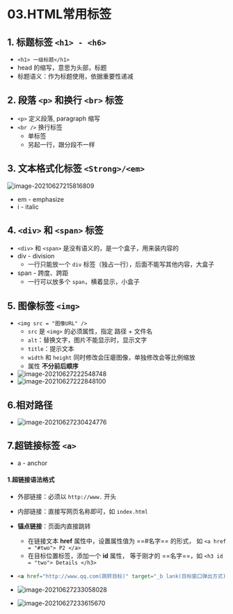 # 03.HTML常用标签

## 1. 标题标签 `<h1> - <h6>`

- `<h1> 一级标题</h1>`
- head 的缩写，意思为头部，标题
- 标题语义：作为标题使用，依据重要性递减

## 2. 段落 `<p>` 和换行 `<br>` 标签

- `<p>` 定义段落, paragraph 缩写
- `<br />` 换行标签
  - 单标签
  - 另起一行，跟分段不一样

## 3. 文本格式化标签 `<Strong>/<em>`

![image-20210627215816809](https://raw.githubusercontent.com/TWDH/Leetcode-From-Zero/pictures/img/image-20210627215816809.png)

- em - emphasize
- i - italic

## 4. `<div>` 和 `<span>` 标签

-  `<div>` 和 `<span>` 是没有语义的，是一个盒子，用来装内容的
- div - division
  - 一行只能放一个 `div` 标签（独占一行），后面不能写其他内容，大盒子
- span - 跨度、跨距
  - 一行可以放多个 `span`，横着显示，小盒子

## 5. 图像标签 `<img>` 

- `<img src = "图像URL" />` 
  - `src` 是 `<img>` 的必须属性，指定 路径 + 文件名
  - `alt`：替换文字，图片不能显示时，显示文字
  - `title`：提示文本
  - `width` 和 `height` 同时修改会压瘪图像，单独修改会等比例缩放
  - 属性 **不分前后顺序**
- ![image-20210627222548748](https://raw.githubusercontent.com/TWDH/Leetcode-From-Zero/pictures/img/image-20210627222548748.png)
- ![image-20210627222848100](https://raw.githubusercontent.com/TWDH/Leetcode-From-Zero/pictures/img/image-20210627222848100.png)



## 6.相对路径

- ![image-20210627230424776](https://raw.githubusercontent.com/TWDH/Leetcode-From-Zero/pictures/img/image-20210627230424776.png)

## 7.超链接标签 `<a>`

- a - anchor

#### 1.超链接语法格式

- 外部链接：必须以 `http://www.` 开头
- 内部链接：直接写网页名称即可，如 `index.html`
- **锚点链接**：页面内直接跳转
  - 在链接文本 **href** 属性中，设置属性值为 ==#名字== 的形式， 如 `<a href = "#two"> P2 </a>`
  - 在目标位置标签，添加一个 **id** 属性， 等于刚才的 ==名字==，如 `<h3 id = "two"> Details </h3>`

- ```html
  <a href="http://www.qq.com(跳转目标)" target="_b lank(目标窗口弹出方式)"> 腾讯</a>
  ```

- ![image-20210627233058028](https://raw.githubusercontent.com/TWDH/Leetcode-From-Zero/pictures/img/image-20210627233058028.png)
  
- ![image-20210627233615670](https://raw.githubusercontent.com/TWDH/Leetcode-From-Zero/pictures/img/image-20210627233615670.png)































































